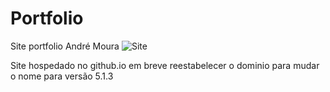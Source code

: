 # Portfolio
Site portfolio André Moura
![Site](https://github.com/AndreMouraL/Portfolio/assets/117699977/41a7408c-fd61-4c35-bec1-18ab67079cd7)

Site hospedado no github.io  em breve reestabelecer o dominio para mudar o nome para versão 5.1.3
